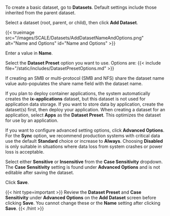 &NewLine;

To create a basic dataset, go to **Datasets**.
Default settings include those inherited from the parent dataset.

Select a dataset (root, parent, or child), then click **Add Dataset**.

{{< trueimage src="/images/SCALE/Datasets/AddDatasetNameAndOptions.png" alt="Name and Options" id="Name and Options" >}}

Enter a value in **Name**.

Select the **Dataset Preset** option you want to use. Options are:
{{< include file="/static/includes/DatasetPresetOptions.md" >}}

If creating an SMB or multi-protocol (SMB and NFS) share the dataset name value auto-populates the share name field with the dataset name.

If you plan to deploy container applications, the system automatically creates the **ix-applications** dataset, but this dataset is not used for application data storage.
If you want to store data by application, create the dataset(s) first, then deploy your application.
When creating a dataset for an application, select **Apps** as the **Dataset Preset**. This optimizes the dataset for use by an application.

If you want to configure advanced setting options, click **Advanced Options**.
For the **Sync** option, we recommend production systems with critical data use the default **Standard** choice or increase to **Always**.
Choosing **Disabled** is only suitable in situations where data loss from system crashes or power loss is acceptable.

Select either **Sensitive** or **Insensitive** from the **Case Sensitivity** dropdown.
The **Case Sensitivity** setting is found under **Advanced Options** and is not editable after saving the dataset.

Click **Save**.

{{< hint type=important >}}
Review the **Dataset Preset** and **Case Sensitivity** under **Advanced Options** on the **Add Dataset** screen before clicking **Save**.
You cannot change these or the **Name** setting after clicking **Save**.
{{< /hint >}}
